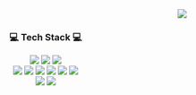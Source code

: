 <div align="right">
  <a href="https://hits.seeyoufarm.com">
    <img src="https://hits.seeyoufarm.com/api/count/incr/badge.svg?url=https%3A%2F%2Fgithub.com%2Fndaemy&count_bg=%231E88E5&title_bg=%23555555&icon=github.svg&icon_color=%23E7E7E7&title=View&edge_flat=false"/>
  </a>
</div>

<h3 align="center">💻 Tech Stack 💻</h3>
<div align="center">
  <img src="https://img.shields.io/badge/JavaScript-F7DF1E?logo=JavaScript&logoColor=black&style=for-the-badge" />
  <img src="https://img.shields.io/badge/TypeScript-3178C6?logo=TypeScript&logoColor=white&style=for-the-badge" />
  <img src="https://img.shields.io/badge/GraphQL-E434AA?logo=GraphQL&logoColor=white&style=for-the-badge" />
  <br />
  <img src="https://img.shields.io/badge/React-61DAFB?logo=React&logoColor=black&style=for-the-badge" />
  <img src="https://img.shields.io/badge/Next.js-black?logo=Next.js&logoColor=white&style=for-the-badge" />
  <img src="https://img.shields.io/badge/Express-black?logo=Express&logoColor=white&style=for-the-badge" />
  <img src="https://img.shields.io/badge/NestJS-E0234E?logo=NestJS&logoColor=white&style=for-the-badge" />
  <img src="https://img.shields.io/badge/Strapi-2F2E8B?logo=Strapi&logoColor=white&style=for-the-badge" />
  <img src="https://img.shields.io/badge/MySQL-4479A1?logo=MySQL&logoColor=white&style=for-the-badge" />
  <br />
  <img src="https://img.shields.io/badge/AWS-232F3E?logo=AmazonAWS&logoColor=white&style=for-the-badge" />
  <img src="https://img.shields.io/badge/GCP-4285F4?logo=GoogleCloud&logoColor=white&style=for-the-badge" />
</div>

